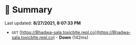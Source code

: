 # 📖 Summary
Last updated: **8/27/2021, 8:07:33 PM**

- `GET` [https://Bhadwa-sala.toxicblte.repl.co](https://Bhadwa-sala.toxicblte.repl.co) - **Down** (142ms)
